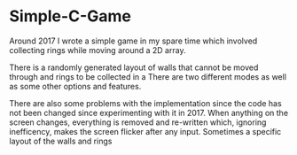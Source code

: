 # Simple-C-Game
Around 2017 I wrote a simple game in my spare time which involved collecting rings while moving around a 2D array.

There is a randomly generated layout of walls that cannot be moved through and rings to be collected in a 
There are two different modes as well as some other options and features. 

There are also some problems with the implementation since the code has not been changed since experimenting with it in 2017. 
When anything on the screen changes, everything is removed and re-written which, ignoring inefficency, makes the screen flicker after any input.
Sometimes a specific layout of the walls and rings
